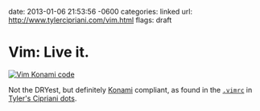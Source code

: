 date: 2013-01-06 21:53:56 -0600
categories: linked
url: http://www.tylercipriani.com/vim.html
flags: draft

# Vim: Live it.

[![Vim Konami code](/attachments/vim_thing.png)](http://www.tylercipriani.com/vim.html)

Not the DRYest, but definitely [Konami][] compliant, as found in the
[`.vimrc`](https://github.com/thcipriani/dotfiles/blob/master/vimrc) in
[Tyler's Cipriani dots](https://github.com/thcipriani/dotfiles).

[Konami]: http://en.wikipedia.org/wiki/Konami_Code
